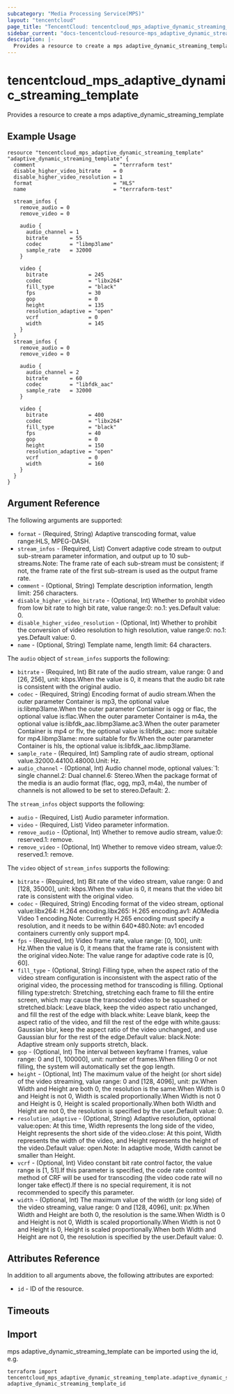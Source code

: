 ```yaml
---
subcategory: "Media Processing Service(MPS)"
layout: "tencentcloud"
page_title: "TencentCloud: tencentcloud_mps_adaptive_dynamic_streaming_template"
sidebar_current: "docs-tencentcloud-resource-mps_adaptive_dynamic_streaming_template"
description: |-
  Provides a resource to create a mps adaptive_dynamic_streaming_template
---
```


# tencentcloud_mps_adaptive_dynamic_streaming_template

Provides a resource to create a mps adaptive_dynamic_streaming_template

## Example Usage

```hcl
resource "tencentcloud_mps_adaptive_dynamic_streaming_template" "adaptive_dynamic_streaming_template" {
  comment                         = "terrraform test"
  disable_higher_video_bitrate    = 0
  disable_higher_video_resolution = 1
  format                          = "HLS"
  name                            = "terrraform-test"

  stream_infos {
    remove_audio = 0
    remove_video = 0

    audio {
      audio_channel = 1
      bitrate       = 55
      codec         = "libmp3lame"
      sample_rate   = 32000
    }

    video {
      bitrate             = 245
      codec               = "libx264"
      fill_type           = "black"
      fps                 = 30
      gop                 = 0
      height              = 135
      resolution_adaptive = "open"
      vcrf                = 0
      width               = 145
    }
  }
  stream_infos {
    remove_audio = 0
    remove_video = 0

    audio {
      audio_channel = 2
      bitrate       = 60
      codec         = "libfdk_aac"
      sample_rate   = 32000
    }

    video {
      bitrate             = 400
      codec               = "libx264"
      fill_type           = "black"
      fps                 = 40
      gop                 = 0
      height              = 150
      resolution_adaptive = "open"
      vcrf                = 0
      width               = 160
    }
  }
}
```

## Argument Reference

The following arguments are supported:

* `format` - (Required, String) Adaptive transcoding format, value range:HLS, MPEG-DASH.
* `stream_infos` - (Required, List) Convert adaptive code stream to output sub-stream parameter information, and output up to 10 sub-streams.Note: The frame rate of each sub-stream must be consistent; if not, the frame rate of the first sub-stream is used as the output frame rate.
* `comment` - (Optional, String) Template description information, length limit: 256 characters.
* `disable_higher_video_bitrate` - (Optional, Int) Whether to prohibit video from low bit rate to high bit rate, value range:0: no.1: yes.Default value: 0.
* `disable_higher_video_resolution` - (Optional, Int) Whether to prohibit the conversion of video resolution to high resolution, value range:0: no.1: yes.Default value: 0.
* `name` - (Optional, String) Template name, length limit: 64 characters.

The `audio` object of `stream_infos` supports the following:

* `bitrate` - (Required, Int) Bit rate of the audio stream, value range: 0 and [26, 256], unit: kbps.When the value is 0, it means that the audio bit rate is consistent with the original audio.
* `codec` - (Required, String) Encoding format of audio stream.When the outer parameter Container is mp3, the optional value is:libmp3lame.When the outer parameter Container is ogg or flac, the optional value is:flac.When the outer parameter Container is m4a, the optional value is:libfdk_aac.libmp3lame.ac3.When the outer parameter Container is mp4 or flv, the optional value is:libfdk_aac: more suitable for mp4.libmp3lame: more suitable for flv.When the outer parameter Container is hls, the optional value is:libfdk_aac.libmp3lame.
* `sample_rate` - (Required, Int) Sampling rate of audio stream, optional value.32000.44100.48000.Unit: Hz.
* `audio_channel` - (Optional, Int) Audio channel mode, optional values:`1: single channel.2: Dual channel.6: Stereo.When the package format of the media is an audio format (flac, ogg, mp3, m4a), the number of channels is not allowed to be set to stereo.Default: 2.

The `stream_infos` object supports the following:

* `audio` - (Required, List) Audio parameter information.
* `video` - (Required, List) Video parameter information.
* `remove_audio` - (Optional, Int) Whether to remove audio stream, value:0: reserved.1: remove.
* `remove_video` - (Optional, Int) Whether to remove video stream, value:0: reserved.1: remove.

The `video` object of `stream_infos` supports the following:

* `bitrate` - (Required, Int) Bit rate of the video stream, value range: 0 and [128, 35000], unit: kbps.When the value is 0, it means that the video bit rate is consistent with the original video.
* `codec` - (Required, String) Encoding format of the video stream, optional value:libx264: H.264 encoding.libx265: H.265 encoding.av1: AOMedia Video 1 encoding.Note: Currently H.265 encoding must specify a resolution, and it needs to be within 640*480.Note: av1 encoded containers currently only support mp4.
* `fps` - (Required, Int) Video frame rate, value range: [0, 100], unit: Hz.When the value is 0, it means that the frame rate is consistent with the original video.Note: The value range for adaptive code rate is [0, 60].
* `fill_type` - (Optional, String) Filling type, when the aspect ratio of the video stream configuration is inconsistent with the aspect ratio of the original video, the processing method for transcoding is filling. Optional filling type:stretch: Stretching, stretching each frame to fill the entire screen, which may cause the transcoded video to be squashed or stretched.black: Leave black, keep the video aspect ratio unchanged, and fill the rest of the edge with black.white: Leave blank, keep the aspect ratio of the video, and fill the rest of the edge with white.gauss: Gaussian blur, keep the aspect ratio of the video unchanged, and use Gaussian blur for the rest of the edge.Default value: black.Note: Adaptive stream only supports stretch, black.
* `gop` - (Optional, Int) The interval between keyframe I frames, value range: 0 and [1, 100000], unit: number of frames.When filling 0 or not filling, the system will automatically set the gop length.
* `height` - (Optional, Int) The maximum value of the height (or short side) of the video streaming, value range: 0 and [128, 4096], unit: px.When Width and Height are both 0, the resolution is the same.When Width is 0 and Height is not 0, Width is scaled proportionally.When Width is not 0 and Height is 0, Height is scaled proportionally.When both Width and Height are not 0, the resolution is specified by the user.Default value: 0.
* `resolution_adaptive` - (Optional, String) Adaptive resolution, optional value:open: At this time, Width represents the long side of the video, Height represents the short side of the video.close: At this point, Width represents the width of the video, and Height represents the height of the video.Default value: open.Note: In adaptive mode, Width cannot be smaller than Height.
* `vcrf` - (Optional, Int) Video constant bit rate control factor, the value range is [1, 51].If this parameter is specified, the code rate control method of CRF will be used for transcoding (the video code rate will no longer take effect).If there is no special requirement, it is not recommended to specify this parameter.
* `width` - (Optional, Int) The maximum value of the width (or long side) of the video streaming, value range: 0 and [128, 4096], unit: px.When Width and Height are both 0, the resolution is the same.When Width is 0 and Height is not 0, Width is scaled proportionally.When Width is not 0 and Height is 0, Height is scaled proportionally.When both Width and Height are not 0, the resolution is specified by the user.Default value: 0.

## Attributes Reference

In addition to all arguments above, the following attributes are exported:

* `id` - ID of the resource.



## Timeouts

<no value>


## Import

mps adaptive_dynamic_streaming_template can be imported using the id, e.g.

```
terraform import tencentcloud_mps_adaptive_dynamic_streaming_template.adaptive_dynamic_streaming_template adaptive_dynamic_streaming_template_id
```

